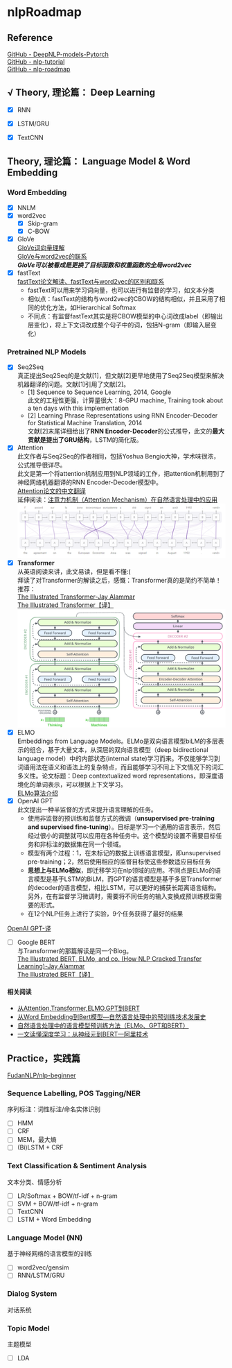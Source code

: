 # nlpRoadmap

## Reference
[GitHub - DeepNLP-models-Pytorch](https://github.com/huankiki/DeepNLP-models-Pytorch)  
[GitHub - nlp-tutorial](https://github.com/huankiki/nlp-tutorial)  
[GitHub - nlp-roadmap](https://github.com/HaveTwoBrush/nlp-roadmap)  


## √ Theory, 理论篇： Deep Learning
- [x] RNN
- [x] LSTM/GRU
- [x] TextCNN


## Theory, 理论篇： Language Model & Word Embedding
### Word Embedding
- [x] NNLM
- [x] word2vec
  - [x] Skip-gram
  - [x] C-BOW
- [x] GloVe  
[GloVe词向量理解](https://www.jianshu.com/p/5bbb55c35961)  
[GloVe与word2vec的联系](https://ranmaosong.github.io/2018/11/21/nlp-glove/)  
***GloVe可以被看成是更换了目标函数和权重函数的全局word2vec***  
- [x] fastText  
[fastText论文解读、fastText与word2vec的区别和联系](https://blog.csdn.net/u011239443/article/details/80076720)  
  - fastText可以用来学习词向量，也可以进行有监督的学习，如文本分类
  - 相似点：fastText的结构与word2vec的CBOW的结构相似，并且采用了相同的优化方法，如Hierarchical Softmax
  - 不同点：有监督fastText其实是将CBOW模型的中心词改成label（即输出层变化），将上下文词改成整个句子中的词，包括N-gram（即输入层变化）
  
### Pretrained NLP Models
- [x] Seq2Seq  
真正提出Seq2Seq的是文献[1]，但文献[2]更早地使用了Seq2Seq模型来解决机器翻译的问题。文献[1]引用了文献[2]。
  - [1] Sequence to Sequence Learning, 2014, Google  
 此文的工程性更强，计算量很大：8-GPU machine, Training took about a ten days with this implementation
  - [2] Learning Phrase Representations using RNN Encoder–Decoder for Statistical Machine Translation, 2014  
  文献[2]末尾详细给出了**RNN Encoder-Decoder**的公式推导，此文的**最大贡献是提出了GRU结构**，LSTM的简化版。
- [x] Attention  
此文作者与Seq2Seq的作者相同，包括Yoshua Bengio大神，学术味很浓，公式推导很详尽。  
此文是第一个将attention机制应用到NLP领域的工作，把attention机制用到了神经网络机器翻译的RNN Encoder-Decoder模型中。  
[Attention论文的中文翻译](https://blog.csdn.net/qq_20135597/article/details/83758013)  
延伸阅读：[注意力机制（Attention Mechanism）在自然语言处理中的应用](https://www.cnblogs.com/robert-dlut/p/5952032.html)  
![](./graph/attention_example.png)  
- [x] **Transformer**  
从英语阅读来讲，此文易读，但是看不懂:(  
拜读了对Transformer的解读之后，感慨：Transformer真的是简约不简单！ 推荐：  
[The Illustrated Transformer-Jay Alammar](https://jalammar.github.io/illustrated-transformer/)  
[The Illustrated Transformer【译】](https://blog.csdn.net/yujianmin1990/article/details/85221271)  
![](./graph/transformer_structure.png)  
- [x] ELMO  
Embeddings from Language Models。ELMo是双向语言模型biLM的多层表示的组合，基于大量文本，从深层的双向语言模型（deep bidirectional language model）中的内部状态(internal state)学习而来。不仅能够学习到词语用法在语义和语法上的复杂特点，而且能够学习不同上下文情况下的词汇多义性。论文标题：Deep contextualized word representations，即深度语境化的单词表示，可以根据上下文学习。  
[ELMo算法介绍](https://blog.csdn.net/triplemeng/article/details/82380202)
- [x] OpenAI GPT  
此文提出一种半监督的方式来提升语言理解的任务。
  - 使用非监督的预训练和监督方式的微调（**unsupervised pre-training and supervised fine-tuning**）。目标是学习一个通用的语言表示，然后经过很小的调整就可以应用在各种任务中。这个模型的设置不需要目标任务和非标注的数据集在同一个领域。
  - 模型有两个过程：1，在未标记的数据上训练语言模型，即unsupervised pre-training；2，然后使用相应的监督目标使这些参数适应目标任务
  - **思想上与ELMo相似**，即迁移学习在nlp领域的应用。不同点是ELMo的语言模型是基于LSTM的BiLM，而GPT的语言模型是基于多层Transformer的decoder的语言模型，相比LSTM，可以更好的捕获长距离语言结构。另外，在有监督学习微调时，需要将不同任务的输入变换成预训练模型需要的形式。
  - 在12个NLP任务上进行了实验，9个任务获得了最好的结果  
  
[OpenAI GPT-译](https://zhuanlan.zhihu.com/p/54754171)

- [ ] Google BERT  
与Transformer的那篇解读是同一个Blog。  
[The Illustrated BERT, ELMo, and co. (How NLP Cracked Transfer Learning)-Jay Alammar](https://jalammar.github.io/illustrated-bert/)  
[The Illustrated BERT【译】](https://blog.csdn.net/qq_41664845/article/details/84787969)  

#### 相关阅读
- [从Attention,Transformer,ELMO,GPT到BERT](http://www.bdpt.net/cn/2019/01/22/%E6%B7%B1%E5%BA%A6%E5%AD%A6%E4%B9%A0%EF%BC%9A%E5%89%8D%E6%B2%BF%E6%8A%80%E6%9C%AF-%E4%BB%8Eattentiontransformerelmogpt%E5%88%B0bert/)  
- [从Word Embedding到Bert模型—自然语言处理中的预训练技术发展史](https://zhuanlan.zhihu.com/p/49271699)  
- [自然语言处理中的语言模型预训练方法（ELMo、GPT和BERT）](https://www.cnblogs.com/robert-dlut/p/9824346.html)  
- [一文读懂深度学习：从神经元到BERT—阿里技术](https://mp.weixin.qq.com/s/wrqxuMidw7HvgTVUvTBGng)  


## Practice，实践篇
[FudanNLP/nlp-beginner](https://github.com/FudanNLP/nlp-beginner)

### Sequence Labelling, POS Tagging/NER
序列标注：词性标注/命名实体识别
- [ ] HMM
- [ ] CRF
- [ ] MEM，最大熵
- [ ] (Bi)LSTM + CRF

### Text Classification & Sentiment Analysis
文本分类、情感分析
- [ ] LR/Softmax + BOW/tf-idf + n-gram
- [ ] SVM + BOW/tf-idf + n-gram
- [ ] TextCNN
- [ ] LSTM + Word Embedding

### Language Model (NN)
基于神经网络的语言模型的训练
- [ ] word2vec/gensim
- [ ] RNN/LSTM/GRU

### Dialog System
对话系统

### Topic Model
主题模型
- [ ] LDA

